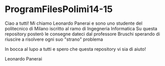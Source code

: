 ProgramFilesPolimi14-15
=======================
Ciao a tutti!
Mi chiamo Leonardo Panerai e sono uno studente del politecnico di Milano iscritto al ramo di Ingegneria Informatica
Su questa repository posterò le consegne dateci dal professore Bruschi sperando di riuscire a risolvere ogni suo "strano" problema

In bocca al lupo a tutti e spero che questa repository vi sia di aiuto!

Leonardo Panerai
